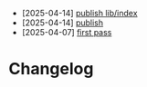 - [2025-04-14] [publish lib/index](https://github.com/RubricLab/cli/commit/77d2c126ff9cf6ec9bcbff925d79bcda2b187da6)
- [2025-04-14] [publish](https://github.com/RubricLab/cli/commit/57579caea726ee9f77585a743f97648799f4fd04)
- [2025-04-07] [first pass](https://github.com/RubricLab/cli/commit/392698be5e5b6fd3706876e8d91340d7e1d2951f)
# Changelog

